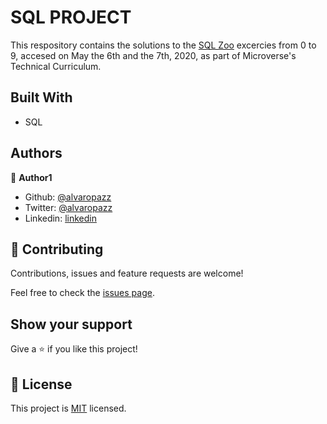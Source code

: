 # SQL PROJECT

This respository contains the solutions to the [SQL Zoo](https://sqlzoo.net/wiki/SQL_Tutorial) excercies from 0 to 9, accesed on May the 6th and the 7th, 2020, as part of Microverse's Technical Curriculum.

## Built With

- SQL

## Authors

👤 **Author1**

- Github: [@alvaropazz](https://github.com/alvaropazz)
- Twitter: [@alvaropazz](https://twitter.com/alvaropazz)
- Linkedin: [linkedin](https://www.linkedin.com/in/alvaropaz/)

## 🤝 Contributing

Contributions, issues and feature requests are welcome!

Feel free to check the [issues page](https://github.com/alvaropazz/sql-project/issues).

## Show your support

Give a ⭐️ if you like this project!

## 📝 License

This project is [MIT](lic.url) licensed.